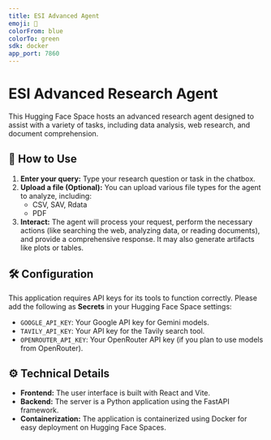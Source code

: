 ```yaml
---
title: ESI Advanced Agent
emoji: 🤖
colorFrom: blue
colorTo: green
sdk: docker
app_port: 7860
---
```


# ESI Advanced Research Agent

This Hugging Face Space hosts an advanced research agent designed to assist with a variety of tasks, including data analysis, web research, and document comprehension.

## 🚀 How to Use

1.  **Enter your query:** Type your research question or task in the chatbox.
2.  **Upload a file (Optional):** You can upload various file types for the agent to analyze, including:
    *   CSV, SAV, Rdata
    *   PDF
3.  **Interact:** The agent will process your request, perform the necessary actions (like searching the web, analyzing data, or reading documents), and provide a comprehensive response. It may also generate artifacts like plots or tables.

## 🛠️ Configuration

This application requires API keys for its tools to function correctly. Please add the following as **Secrets** in your Hugging Face Space settings:

*   `GOOGLE_API_KEY`: Your Google API key for Gemini models.
*   `TAVILY_API_KEY`: Your API key for the Tavily search tool.
*   `OPENROUTER_API_KEY`: Your OpenRouter API key (if you plan to use models from OpenRouter).

## ⚙️ Technical Details

*   **Frontend:** The user interface is built with React and Vite.
*   **Backend:** The server is a Python application using the FastAPI framework.
*   **Containerization:** The application is containerized using Docker for easy deployment on Hugging Face Spaces.
